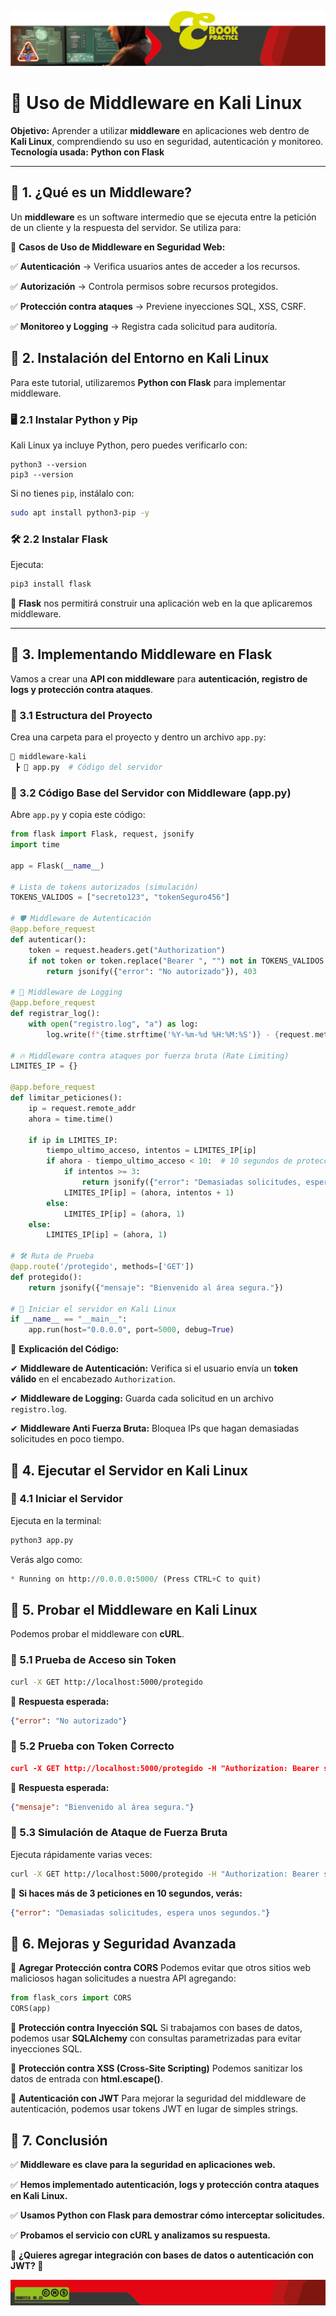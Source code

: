 ![M1](https://github.com/Grandote58/CloudSafeGuard/blob/main/Recursos/Recurso%201%402Menbrete1.png)

# 📘 **Uso de Middleware en Kali Linux**

**Objetivo:** Aprender a utilizar **middleware** en aplicaciones web dentro de **Kali Linux**, comprendiendo su uso en seguridad, autenticación y monitoreo.
**Tecnología usada:** **Python con Flask**

------

## **🔹 1. ¿Qué es un Middleware?**

Un **middleware** es un software intermedio que se ejecuta entre la petición de un cliente y la respuesta del servidor. Se utiliza para:

📌 **Casos de Uso de Middleware en Seguridad Web:**

✅ **Autenticación** → Verifica usuarios antes de acceder a los recursos.

✅ **Autorización** → Controla permisos sobre recursos protegidos.

✅ **Protección contra ataques** → Previene inyecciones SQL, XSS, CSRF.

✅ **Monitoreo y Logging** → Registra cada solicitud para auditoría.

## **🔹 2. Instalación del Entorno en Kali Linux**

Para este tutorial, utilizaremos **Python con Flask** para implementar middleware.

### **🖥️ 2.1 Instalar Python y Pip**

Kali Linux ya incluye Python, pero puedes verificarlo con:

```
python3 --version
pip3 --version
```

Si no tienes `pip`, instálalo con:

```bash
sudo apt install python3-pip -y
```

### **🛠 2.2 Instalar Flask**

Ejecuta:

```bash
pip3 install flask
```

📌 **Flask** nos permitirá construir una aplicación web en la que aplicaremos middleware.

------

## **🔹 3. Implementando Middleware en Flask**

Vamos a crear una **API con middleware** para **autenticación, registro de logs y protección contra ataques**.

### **📂 3.1 Estructura del Proyecto**

Crea una carpeta para el proyecto y dentro un archivo `app.py`:

```bash
📂 middleware-kali
 ┣ 📜 app.py  # Código del servidor
```

### **📌 3.2 Código Base del Servidor con Middleware (app.py)**

Abre `app.py` y copia este código:

```python
from flask import Flask, request, jsonify
import time

app = Flask(__name__)

# Lista de tokens autorizados (simulación)
TOKENS_VALIDOS = ["secreto123", "tokenSeguro456"]

# 🛡️ Middleware de Autenticación
@app.before_request
def autenticar():
    token = request.headers.get("Authorization")
    if not token or token.replace("Bearer ", "") not in TOKENS_VALIDOS:
        return jsonify({"error": "No autorizado"}), 403

# 📜 Middleware de Logging
@app.before_request
def registrar_log():
    with open("registro.log", "a") as log:
        log.write(f"{time.strftime('%Y-%m-%d %H:%M:%S')} - {request.method} {request.path}\n")

# 🔥 Middleware contra ataques por fuerza bruta (Rate Limiting)
LIMITES_IP = {}

@app.before_request
def limitar_peticiones():
    ip = request.remote_addr
    ahora = time.time()

    if ip in LIMITES_IP:
        tiempo_ultimo_acceso, intentos = LIMITES_IP[ip]
        if ahora - tiempo_ultimo_acceso < 10:  # 10 segundos de protección
            if intentos >= 3:
                return jsonify({"error": "Demasiadas solicitudes, espera unos segundos."}), 429
            LIMITES_IP[ip] = (ahora, intentos + 1)
        else:
            LIMITES_IP[ip] = (ahora, 1)
    else:
        LIMITES_IP[ip] = (ahora, 1)

# 🛠️ Ruta de Prueba
@app.route('/protegido', methods=['GET'])
def protegido():
    return jsonify({"mensaje": "Bienvenido al área segura."})

# 🚀 Iniciar el servidor en Kali Linux
if __name__ == "__main__":
    app.run(host="0.0.0.0", port=5000, debug=True)
```

📌 **Explicación del Código:**

✔ **Middleware de Autenticación:** Verifica si el usuario envía un **token válido** en el encabezado `Authorization`.

✔ **Middleware de Logging:** Guarda cada solicitud en un archivo `registro.log`.

✔ **Middleware Anti Fuerza Bruta:** Bloquea IPs que hagan demasiadas solicitudes en poco tiempo.

## **🔹 4. Ejecutar el Servidor en Kali Linux**

### **📌 4.1 Iniciar el Servidor**

Ejecuta en la terminal:

```bash
python3 app.py
```

Verás algo como:

```python
* Running on http://0.0.0.0:5000/ (Press CTRL+C to quit)
```

## **🔹 5. Probar el Middleware en Kali Linux**

Podemos probar el middleware con **cURL**.

### **📌 5.1 Prueba de Acceso sin Token**

```bash
curl -X GET http://localhost:5000/protegido
```

📌 **Respuesta esperada:**

```json
{"error": "No autorizado"}
```

### **📌 5.2 Prueba con Token Correcto**

```json
curl -X GET http://localhost:5000/protegido -H "Authorization: Bearer secreto123"
```

📌 **Respuesta esperada:**

```json
{"mensaje": "Bienvenido al área segura."}
```

### **📌 5.3 Simulación de Ataque de Fuerza Bruta**

Ejecuta rápidamente varias veces:

```bash
curl -X GET http://localhost:5000/protegido -H "Authorization: Bearer secreto123"
```

📌 **Si haces más de 3 peticiones en 10 segundos, verás:**

```json
{"error": "Demasiadas solicitudes, espera unos segundos."}
```

## **🔹 6. Mejoras y Seguridad Avanzada**

📌 **Agregar Protección contra CORS** Podemos evitar que otros sitios web maliciosos hagan solicitudes a nuestra API agregando:

```python
from flask_cors import CORS
CORS(app)
```

📌 **Protección contra Inyección SQL** Si trabajamos con bases de datos, podemos usar **SQLAlchemy** con consultas parametrizadas para evitar inyecciones SQL.

📌 **Protección contra XSS (Cross-Site Scripting)** Podemos sanitizar los datos de entrada con **html.escape()**.

📌 **Autenticación con JWT** Para mejorar la seguridad del middleware de autenticación, podemos usar tokens JWT en lugar de simples strings.

## **🔹 7. Conclusión**

✅ **Middleware es clave para la seguridad en aplicaciones web.**

✅ **Hemos implementado autenticación, logs y protección contra ataques en Kali Linux.**

✅ **Usamos Python con Flask para demostrar cómo interceptar solicitudes.**

✅ **Probamos el servicio con cURL y analizamos su respuesta.**

📢 **¿Quieres agregar integración con bases de datos o autenticación con JWT? 🚀**

![M2](https://github.com/Grandote58/CloudSafeGuard/blob/main/Recursos/Recurso%203%402Menbrete2.png)